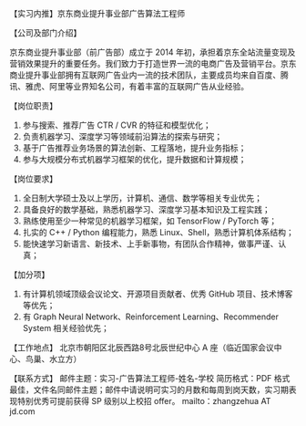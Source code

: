 【实习内推】京东商业提升事业部广告算法工程师

【公司及部门介绍】

京东商业提升事业部（前广告部）成立于 2014 年初，承担着京东全站流量变现及营销效果提升的重要任务。我们致力于打造世界一流的电商广告及营销平台。京东商业提升事业部拥有互联网广告业内一流的技术团队，主要成员均来自百度、腾讯、雅虎、阿里等业界知名公司，有着丰富的互联网广告从业经验。

【岗位职责】

1. 参与搜索、推荐广告 CTR / CVR 的特征和模型优化；
2. 负责机器学习、深度学习等领域前沿算法的探索与研究；
3. 基于广告推荐业务场景的算法创新、工程落地，提升业务指标；
4. 参与大规模分布式机器学习框架的优化，提升数据和计算规模；

【岗位要求】
1. 全日制大学硕士及以上学历，计算机、通信、数学等相关专业优先；
2. 具备良好的数学基础，熟悉机器学习、深度学习基本知识及工程实践；
3. 熟练使用至少一种常见的机器学习框架，如 TensorFlow / PyTorch 等；
4. 扎实的 C++ / Python 编程能力，熟悉 Linux、Shell，熟悉计算机体系结构；
5. 能快速学习新语言、新技术、上手新事物，有团队合作精神，做事严谨、认真；

【加分项】
1. 有计算机领域顶级会议论文、开源项目贡献者、优秀 GitHub 项目、技术博客等优先；
2. 有 Graph Neural Network、Reinforcement Learning、Recommender System 相关经验优先；

【工作地点】
北京市朝阳区北辰西路8号北辰世纪中心 A 座（临近国家会议中心、鸟巢、水立方）

【联系方式】
邮件主题：实习-广告算法工程师-姓名-学校
简历格式：PDF 格式最佳，文件名同邮件主题；邮件中请说明可实习的月数和每周到岗天数，实习期表现特别优秀可提前获得 SP 级别以上校招 offer。
mailto：zhangzehua AT jd.com
